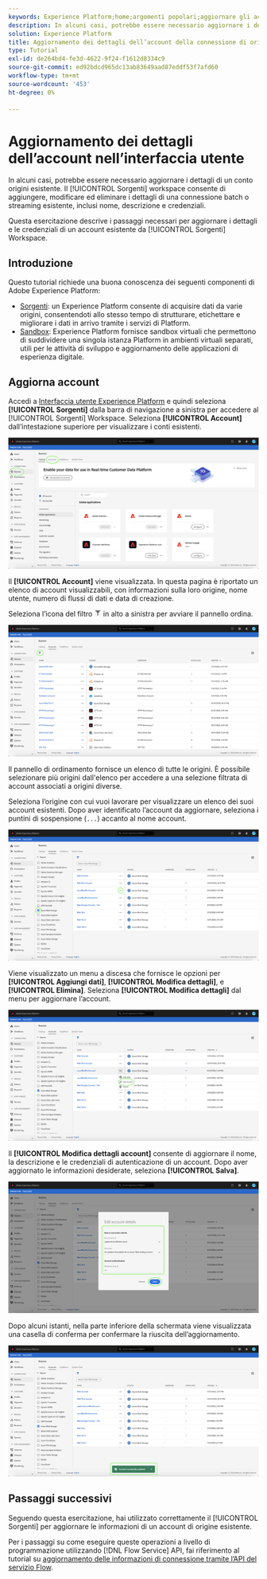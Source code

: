 ```yaml
---
keywords: Experience Platform;home;argomenti popolari;aggiornare gli account
description: In alcuni casi, potrebbe essere necessario aggiornare i dettagli di un conto origini esistente. L'area di lavoro Origini consente di aggiungere, modificare ed eliminare i dettagli di una connessione batch o streaming esistente, inclusi nome, descrizione e credenziali.
solution: Experience Platform
title: Aggiornamento dei dettagli dell’account della connessione di origine nell’interfaccia utente
type: Tutorial
exl-id: de264bd4-fe3d-4622-9f24-f1612d8334c9
source-git-commit: ed92bdcd965dc13ab83649aad87eddf53f7afd60
workflow-type: tm+mt
source-wordcount: '453'
ht-degree: 0%

---
```


# Aggiornamento dei dettagli dell’account nell’interfaccia utente

In alcuni casi, potrebbe essere necessario aggiornare i dettagli di un conto origini esistente. Il [!UICONTROL Sorgenti] workspace consente di aggiungere, modificare ed eliminare i dettagli di una connessione batch o streaming esistente, inclusi nome, descrizione e credenziali.

Questa esercitazione descrive i passaggi necessari per aggiornare i dettagli e le credenziali di un account esistente da [!UICONTROL Sorgenti] Workspace.

## Introduzione

Questo tutorial richiede una buona conoscenza dei seguenti componenti di Adobe Experience Platform:

- [Sorgenti](../../home.md): un Experience Platform consente di acquisire dati da varie origini, consentendoti allo stesso tempo di strutturare, etichettare e migliorare i dati in arrivo tramite i servizi di Platform.
- [Sandbox](../../../sandboxes/home.md): Experience Platform fornisce sandbox virtuali che permettono di suddividere una singola istanza Platform in ambienti virtuali separati, utili per le attività di sviluppo e aggiornamento delle applicazioni di esperienza digitale.

## Aggiorna account

Accedi a [Interfaccia utente Experience Platform](https://platform.adobe.com) e quindi seleziona **[!UICONTROL Sorgenti]** dalla barra di navigazione a sinistra per accedere al [!UICONTROL Sorgenti] Workspace. Seleziona **[!UICONTROL Account]** dall’intestazione superiore per visualizzare i conti esistenti.

![catalogo](../../images/tutorials/update/catalog.png)

Il **[!UICONTROL Account]** viene visualizzata. In questa pagina è riportato un elenco di account visualizzabili, con informazioni sulla loro origine, nome utente, numero di flussi di dati e data di creazione.

Seleziona l’icona del filtro ![filter](../../images/tutorials/update/filter.png) in alto a sinistra per avviare il pannello ordina.

![elenco account](../../images/tutorials/update/accounts-list.png)

Il pannello di ordinamento fornisce un elenco di tutte le origini. È possibile selezionare più origini dall&#39;elenco per accedere a una selezione filtrata di account associati a origini diverse.

Seleziona l’origine con cui vuoi lavorare per visualizzare un elenco dei suoi account esistenti. Dopo aver identificato l’account da aggiornare, seleziona i puntini di sospensione (`...`) accanto al nome account.

![accounts-sort](../../images/tutorials/update/accounts-sort.png)

Viene visualizzato un menu a discesa che fornisce le opzioni per **[!UICONTROL Aggiungi dati]**, **[!UICONTROL Modifica dettagli]**, e **[!UICONTROL Elimina]**. Seleziona **[!UICONTROL Modifica dettagli]** dal menu per aggiornare l’account.

![aggiorna](../../images/tutorials/update/update.png)

Il **[!UICONTROL Modifica dettagli account]** consente di aggiornare il nome, la descrizione e le credenziali di autenticazione di un account. Dopo aver aggiornato le informazioni desiderate, seleziona **[!UICONTROL Salva]**.

![edit-account-details](../../images/tutorials/update/edit-account-details.png)

Dopo alcuni istanti, nella parte inferiore della schermata viene visualizzata una casella di conferma per confermare la riuscita dell’aggiornamento.

![aggiornamento-confermato](../../images/tutorials/update/update-confirmed.png)

## Passaggi successivi

Seguendo questa esercitazione, hai utilizzato correttamente il [!UICONTROL Sorgenti] per aggiornare le informazioni di un account di origine esistente.

Per i passaggi su come eseguire queste operazioni a livello di programmazione utilizzando [!DNL Flow Service] API, fai riferimento al tutorial su [aggiornamento delle informazioni di connessione tramite l’API del servizio Flow](../../tutorials/api/update.md).
